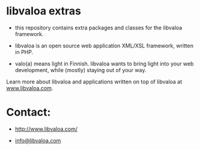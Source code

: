 libvaloa extras
===============

- this repository contains extra packages and classes for the libvaloa framework.

- libvaloa is an open source web application XML/XSL framework, written in PHP. 

- valo(a) means light in Finnish. libvaloa wants to bring light into your web development, while (mostly) staying out of your way.

Learn more about libvaloa and applications written on top of libvaloa at www.libvaloa.com.

Contact:
========

- http://www.libvaloa.com/

- info@libvaloa.com

